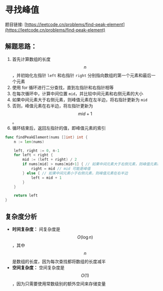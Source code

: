 # 寻找峰值

题目链接: [https://leetcode.cn/problems/find-peak-element](https://leetcode.cn/problems/find-peak-element)

## 解题思路：

1. 首先计算数组的长度 $$n$$，并初始化左指针 `left` 和右指针 `right` 分别指向数组的第一个元素和最后一个元素
2. 使用 for 循环进行二分查找，直到左指针和右指针相等
3. 在每次循环中，计算中间位置 `mid`，并比较中间元素和右侧元素的大小
4. 如果中间元素大于右侧元素，则峰值元素在左半边，将右指针更新为 `mid`
5. 否则，峰值元素在右半边，将左指针更新为 $$mid + 1$$。
6. 循环结束后，返回左指针的值，即峰值元素的索引


```go
func findPeakElement(nums []int) int {
	n := len(nums)

	left, right := 0, n-1
	for left < right {
		mid := (left + right) / 2
		if nums[mid] > nums[mid+1] { // 如果中间元素大于右侧元素，则峰值元素在左半边
			right = mid // mid 可能是峰值
		} else { // 如果中间元素小于右侧元素，则峰值元素在右半边
			left = mid + 1
		}
	}

	return left
}
```

## 复杂度分析

- **时间复杂度：** 间复杂度是 $$O(\log n)$$，其中 $$n$$ 是数组的长度，因为每次查找都将数组的长度减半
- **空间复杂度：** 空间复杂度是 $$O(1)$$，因为只需要使用常数级别的额外空间来存储变量
